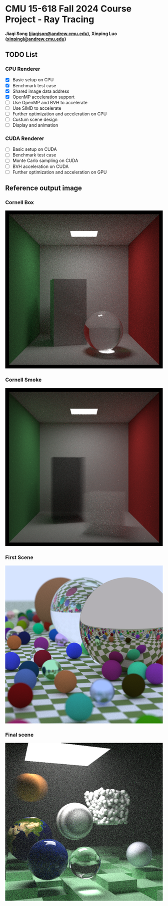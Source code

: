 # CMU 15-618 Fall 2024 Course Project - Ray Tracing

#### Jiaqi Song (<jiaqison@andrew.cmu.edu>), Xinping Luo (<xinpingl@andrew.cmu.edu>)

## TODO List

### CPU Renderer

- [x] Basic setup on CPU
- [x] Benchmark test case
- [x] Shared image data address
- [x] OpenMP acceleration support
- [ ] Use OpenMP and BVH to accelerate
- [ ] Use SIMD to accelerate
- [ ] Further optimization and acceleration on CPU
- [ ] Custum scene design
- [ ] Display and animation

### CUDA Renderer

- [ ] Basic setup on CUDA 
- [ ] Benchmark test case
- [ ] Monte Carlo sampling on CUDA 
- [ ] BVH acceleration on CUDA 
- [ ] Further optimization and acceleration on GPU

## Reference output image

### Cornell Box
![image](./images/cornell_box.png)

### Cornell Smoke
![image](./images/cornell_smoke.png)

### First Scene
![image](./images/first_scene.png)

### Final scene
![image](./images/final_scene.png)